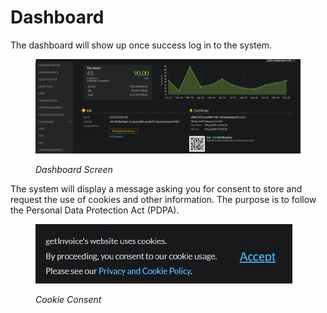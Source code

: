 # Dashboard

The dashboard will show up once success log in to the system.

<figure><img src="../../.gitbook/assets/image (62).png" alt=""><figcaption><p><em>Dashboard Screen</em></p></figcaption></figure>

The system will display a message asking you for consent to store and request the use of cookies and other information. The purpose is to follow the Personal Data Protection Act (PDPA).

<figure><img src="../../.gitbook/assets/image (71).png" alt=""><figcaption><p><em>Cookie Consent</em></p></figcaption></figure>
